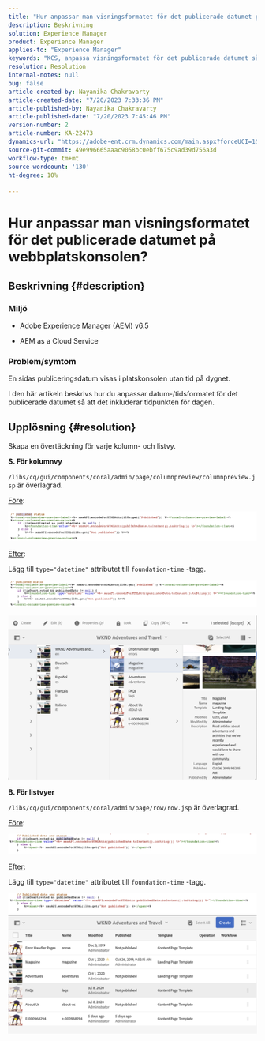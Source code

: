 ```yaml
---
title: "Hur anpassar man visningsformatet för det publicerade datumet på Sites-konsolen?"
description: Beskrivning
solution: Experience Manager
product: Experience Manager
applies-to: "Experience Manager"
keywords: "KCS, anpassa visningsformatet för det publicerade datumet så att det omfattar tid, AEM, platskonsol"
resolution: Resolution
internal-notes: null
bug: false
article-created-by: Nayanika Chakravarty
article-created-date: "7/20/2023 7:33:36 PM"
article-published-by: Nayanika Chakravarty
article-published-date: "7/20/2023 7:45:46 PM"
version-number: 2
article-number: KA-22473
dynamics-url: "https://adobe-ent.crm.dynamics.com/main.aspx?forceUCI=1&pagetype=entityrecord&etn=knowledgearticle&id=60709c4f-3427-ee11-9966-6045bd006149"
source-git-commit: 49e996665aaac9058bc0ebff675c9ad39d756a3d
workflow-type: tm+mt
source-wordcount: '130'
ht-degree: 10%

---
```


# Hur anpassar man visningsformatet för det publicerade datumet på webbplatskonsolen?

## Beskrivning {#description}


### Miljö

- Adobe Experience Manager (AEM) v6.5

- AEM as a Cloud Service

### Problem/symtom

En sidas publiceringsdatum visas i platskonsolen utan tid på dygnet.

I den här artikeln beskrivs hur du anpassar datum-/tidsformatet för det publicerade datumet så att det inkluderar tidpunkten för dagen.


## Upplösning {#resolution}


Skapa en övertäckning för varje kolumn- och listvy.

<b>S. För kolumnvy</b>

`/libs/cq/gui/components/coral/admin/page/columnpreview/columnpreview.jsp` är överlagrad.

<u>Före</u>:

![](assets/76d8eda9-2625-ee11-9cbe-6045bd006a22.png)

<u>Efter</u>:

Lägg till `type="datetime"` attributet till `foundation-time` -tagg.

![](assets/bc3fccb7-2625-ee11-9cbe-6045bd006a22.png)

![](assets/4b4c42f9-2625-ee11-9cbe-6045bd006a22.png)

<b>B. För listvyer</b>

`/libs/cq/gui/components/coral/admin/page/row/row.jsp` är överlagrad.

<u>Före</u>:

![](assets/b4d354c8-2625-ee11-9cbe-6045bd006a22.png)

<u>Efter</u>:

Lägg till `type="datetime"` attributet till `foundation-time` -tagg.

![](assets/82f75cd6-2625-ee11-9cbe-6045bd006a22.png)
![](assets/807c0517-2725-ee11-9cbe-6045bd006a22.png)
